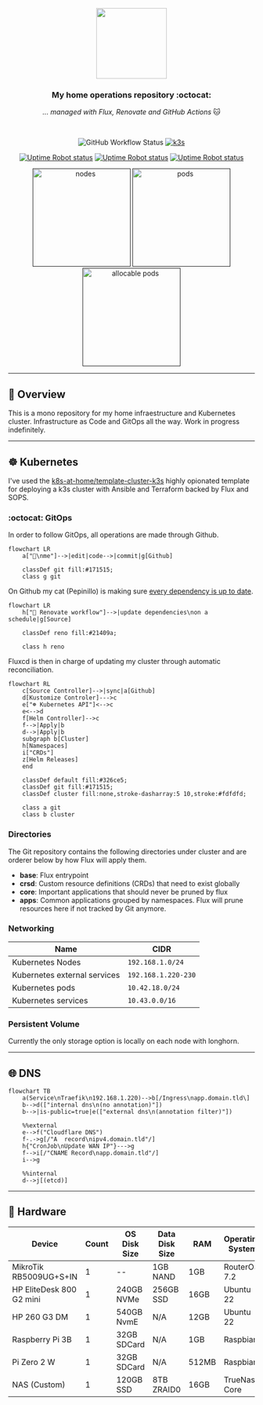 <div align="center">

<img src="https://camo.githubusercontent.com/5b298bf6b0596795602bd771c5bddbb963e83e0f/68747470733a2f2f692e696d6775722e636f6d2f7031527a586a512e706e67" align="center" width="144px" height="144px"/>

### My home operations repository :octocat:

_... managed with Flux, Renovate and GitHub Actions_ 🐱

</div>

<br/>

<div align="center">

![GitHub Workflow Status](https://img.shields.io/github/actions/workflow/status/mrmarble/home-ops/schedule-renovate.yaml?&logo=renovatebot&style=for-the-badge&label=&color=blue)
[![k3s](https://img.shields.io/badge/k3s-v1.24.4-success.svg?style=for-the-badge&logo=kubernetes&label=&color=blue&logoColor=white)](https://k3s.io/)

[![Uptime Robot status](https://img.shields.io/uptimerobot/status/m793877647-43f7de17c4661915fdcc503c?label=Home%20Internet&logo=googlehome&logoColor=white&style=for-the-badge)](https://uptimerobot.com/)
[![Uptime Robot status](https://img.shields.io/uptimerobot/status/m793877616-990da6b85bc8e4fc22832384?label=Home%20Assistant&logo=homeassistant&logoColor=white&style=for-the-badge)](https://uptimerobot.com/)
[![Uptime Robot status](https://img.shields.io/uptimerobot/status/m793878305-d450c4e357daeea77a8eb9f2?label=grafana&logo=grafana&logoColor=white&style=for-the-badge)](https://uptimerobot.com/)

[<img src="https://grafana.atsbhome.xyz/render/d-solo/YFbfW4-4k/github-readme?orgId=1&panelId=2&width=200&height=100&tz=Europe%2FMadrid" width="200px" alt="nodes" />]()
[<img src="https://grafana.atsbhome.xyz/render/d-solo/YFbfW4-4k/github-readme?orgId=1&panelId=3&width=200&height=100&tz=Europe%2FMadrid" width="200px" alt="pods" />]()
[<img src="https://grafana.atsbhome.xyz/render/d-solo/YFbfW4-4k/github-readme?orgId=1&panelId=5&width=200&height=100&tz=Europe%2FMadrid" width="200px" alt="allocable pods" />]()

</div>

---

## 📖 Overview

This is a mono repository for my home infraestructure and Kubernetes cluster. Infrastructure as Code and GitOps all the way.
Work in progress indefinitely.

---

## ☸ Kubernetes

I've used the [k8s-at-home/template-cluster-k3s](https://github.com/k8s-at-home/template-cluster-k3s) highly opionated template for deploying a k3s cluster with Ansible and Terraform backed by Flux and SOPS.

### :octocat: GitOps

In order to follow GitOps, all operations are made through Github.

```mermaid
flowchart LR
    a["👦\nme"]-->|edit|code-->|commit|g[Github]

    classDef git fill:#171515;
    class g git

```

On Github my cat (Pepinillo) is making sure [every dependency is up to date](https://github.com/MrMarble/home-ops/issues/5).

```mermaid
flowchart LR
    h["🤖 Renovate workflow"]-->|update dependencies\non a schedule|g[Source]

    classDef reno fill:#21409a;

    class h reno
```

Fluxcd is then in charge of updating my cluster through automatic reconciliation.

```mermaid
flowchart RL
    c[Source Controller]-->|sync|a[Github]
    d[Kustomize Controler]--->c
    e["☸ Kubernetes API"]<-->c
    e<-->d
    f[Helm Controller]-->c
    f-->|Apply|b
    d-->|Apply|b
    subgraph b[Cluster]
    h[Namespaces]
    i["CRDs"]
    z[Helm Releases]
    end

    classDef default fill:#326ce5;
    classDef git fill:#171515;
    classDef cluster fill:none,stroke-dasharray:5 10,stroke:#fdfdfd;

    class a git
    class b cluster
```

### Directories

The Git repository contains the following directories under cluster and are orderer below by how Flux will apply them.

- **base**: Flux entrypoint
- **crsd**: Custom resource definitions (CRDs) that need to exist globally
- **core**: Important applications that should never be pruned by flux
- **apps**: Common applications grouped by namespaces. Flux will prune resources here if not tracked by Git anymore.

### Networking

| Name                         | CIDR                |
|------------------------------|---------------------|
| Kubernetes Nodes             | `192.168.1.0/24`    |
| Kubernetes external services | `192.168.1.220-230` |
| Kubernetes pods              | `10.42.18.0/24`     |
| Kubernetes services          | `10.43.0.0/16`      |

### Persistent Volume

Currently the only storage option is locally on each node with longhorn.

---

## 🌐 DNS

```mermaid
flowchart TB
    a(Service\nTraefik\n192.168.1.220)-->b[/Ingress\napp.domain.tld\]
    b-->d(["internal dns\n(no annotation)"])
    b-->|is-public=true|e(["external dns\n(annotation filter)"])

    %%external
    e-->f("Cloudflare DNS")
    f-.->g[/"A  record\nipv4.domain.tld"/]
    h{"CronJob\nUpdate WAN IP"}--->g
    f-->i[/"CNAME Record\napp.domain.tld"/]
    i-->g

    %%internal
    d-->j[(etcd)]
```

---

## 🔧 Hardware

| Device                   | Count | OS Disk Size | Data Disk Size | RAM   | Operating System | Purpose           |
|--------------------------|-------|--------------|----------------|-------|------------------|-------------------|
| MikroTik RB5009UG+S+IN   | 1     | --           | 1GB NAND       | 1GB   | RouterOS 7.2     | Router            |
| HP EliteDesk 800 G2 mini | 1     | 240GB NVMe   | 256GB SSD      | 16GB  | Ubuntu 22        | k3s Master/Worker |
| HP 260 G3 DM             | 1     | 540GB NvmE   | N/A            | 12GB  | Ubuntu 22        | k3s Worker        |
| Raspberry Pi 3B          | 1     | 32GB SDCard  | N/A            | 1GB   | Raspbian         | Pi-hole           |
| Pi Zero 2 W              | 1     | 32GB SDCard  | N/A            | 512MB | Raspbian         | Pi-hole backup    |
| NAS (Custom)             | 1     | 120GB SSD    | 8TB ZRAID0     | 16GB  | TrueNas Core     | NFS/BACKUP        |
